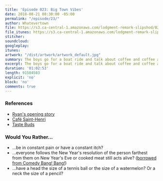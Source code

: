 ```yaml
---
title: 'Episode 023: Big Town Vibes'
date: 2018-08-21 08:30:00 -05:00
permalink: "/episode/23/"
author: Whatevertown
file: https://s3.ca-central-1.amazonaws.com/lodgment-remark-slipshod/023.mp3
file_itunes: https://s3.ca-central-1.amazonaws.com/lodgment-remark-slipshod/023.m4a
stitcher: 
soundcloud: 
googleplay: 
itunes: 
artwork: "/dist/artwork/artwork_default.jpg"
summary: The boys go for a boat ride and talk about coffee and coffee and coffee.
excerpt: The boys go for a boat ride and talk about coffee and coffee and coffee.
duration: '01:02:53'
length: 91504503
explicit: 'no'
block: 'no'
comments: true
---
```


### References
- [Ryan's opening story](https://pembinavalleyonline.com/local/update-police-determine-nature-of-suspicious-package)
- [Café Saint-Henri](https://sainthenri.ca/)
- [Taste Buds](https://overcast.fm/+N5hfrUVb4)

### Would You Rather…
- …be in constant pain or have a constant itch?
- …everyone follows the New Year's resolution of the person farthest from them on New Year's Eve or cooked meat still acts alive? ([borrowed from Comedy Bang! Bang!](https://www.earwolf.com/episode/peanuts-awareness/))
- …have a head the size of a tennis ball or the size of a watermelon? Or a neck the size of a pencil?
